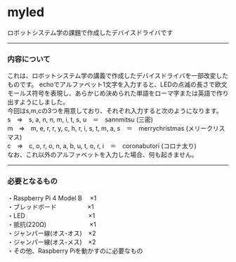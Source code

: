 # myled
ロボットシステム学の課題で作成したデバイスドライバです

________________________________

### 内容について

これは、ロボットシステム学の講義で作成したデバイスドライバを一部改変したものです。
echoでアルファベット1文字を入力すると、LEDの点滅の長さで欧文モールス符号を表現し、あらかじめ決められた単語をローマ字または英語で作り出すようにしました。  
今回はs,m,cの3つを用意しており、それぞれ入力すると次のようになります。  
s　⇒　s, a, n, n, m, i, t, s, u　＝　sannmitsu (三密)  
m　⇒　m, e, r, r, y, c, h, r, i, s, t, m, a, s　＝　merrychristmas (メリークリスマス)  
c　⇒　c, o, r, o, n, a, b, u, t, o, r, i　＝　coronabutori (コロナ太り)  
なお、これ以外のアルファベットを入力した場合、何も起きません。

________________________________

### 必要となるもの

・Raspberry Pi 4 Model B　    ×1  
・ブレッドボード　　　　　×1  
・LED　　　　　　　　　　 ×1  
・抵抗(220Ω)　　　　　　　×1  
・ジャンパー線(オス-オス)　×2  
・ジャンパー線(オス-メス)　×2  
・その他、Raspberry Piを動かすのに必要なもの

